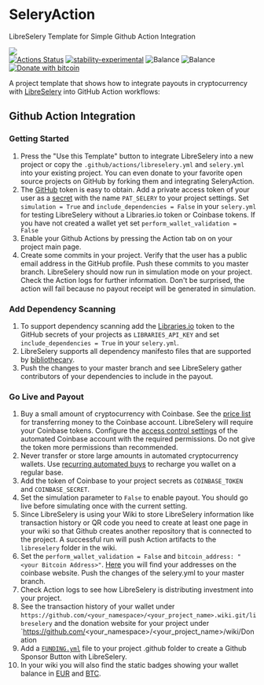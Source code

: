 # SeleryAction
LibreSelery Template for Simple Github Action Integration

[![](https://img.shields.io/gitter/room/protontypes/libreselery)](https://gitter.im/protontypes/libreselery)        
[![Actions Status](https://github.com/protontypes/seleryaction/workflows/libreselery/badge.svg)](https://github.com/protontypes/seleryaction/actions) 
[![stability-experimental](https://img.shields.io/badge/stability-experimental-orange.svg)](https://github.com/emersion/stability-badges#experimental)
![Balance](https://img.shields.io/endpoint?url=https://raw.githubusercontent.com/wiki/protontypes/seleryexample/libreselery/balance_badge.json&style=flat&logo=bitcoin)  ![Balance](https://img.shields.io/endpoint?url=https://raw.githubusercontent.com/wiki/protontypes/seleryexample/libreselery/native_balance_badge.json&style=flat&logo=bitcoin)
[![Donate with bitcoin](https://badgen.net/badge/Donate/3PVdiyLPR7MgaeFRJLW9mfuESZS2aAPX9w/orange?icon=bitcoin)](https://raw.githubusercontent.com/wiki/protontypes/libreselery/seleryaction/wallet_qrcode.png)  

A project template that shows how to integrate payouts in cryptocurrency with [LibreSelery](https://github.com/protontypes/libreselery) into GitHub Action workflows: 
## Github Action Integration

### Getting Started
1. Press the "Use this Template" button to integrate LibreSelery into a new project or copy the `.github/actions/libreselery.yml` and `selery.yml` into your existing project. You can even donate to your favorite open source projects on GitHub by forking them and integrating SeleryAction.
2. The [GitHub](https://github.com/settings/tokens) token is easy to obtain. Add a private access token of your user as a [secret](https://help.github.com/en/actions/configuring-and-managing-workflows/creating-and-storing-encrypted-secrets) with the name `PAT_SELERY` to your project settings. Set `simulation = True` and `include_dependencies = False` in your `selery.yml` for testing LibreSelery without a Libraries.io token or Coinbase tokens. If you have not created a wallet yet set `perform_wallet_validation = False`
3. Enable your Github Actions by pressing the Action tab on on your project main page.
4. Create some commits in your project. Verify that the user has a public email address in the GitHub profile. Push these commits to you master branch. LibreSelery should now run in simulation mode on your project. Check the Action logs for further information. Don't be surprised, the action will fail because no payout receipt will be generated in simulation. 

### Add Dependency Scanning
1. To support dependency scanning add the [Libraries.io](https://libraries.io/api) token to the GitHub secrets of your projects as `LIBRARIES_API_KEY` and set `include_dependencies = True` in your `selery.yml`. 
2. LibreSelery supports all dependency manifesto files that are supported by [bibliothecary](https://github.com/librariesio/bibliothecary).
3. Push the changes to your master branch and see LibreSelery gather contributors of your dependencies to include in the payout. 

### Go Live and Payout
1. Buy a small amount of cryptocurrency with Coinbase. See the [price list](https://help.coinbase.com/en/coinbase/trading-and-funding/pricing-and-fees/fees.html) for transferring money to the Coinbase account. LibreSelery will require your Coinbase tokens. Configure the [access control settings](https://github.com/protontypes/libreselery/wiki/Coinbase-Settings) of the automated Coinbase account with the required permissions. Do not give the token more permissions than recommended. 
2. Never transfer or store large amounts in automated cryptocurrency wallets. Use [recurring automated buys](https://blog.coinbase.com/easier-recurring-buys-and-sells-on-coinbase-9a3cd7ea934e) to recharge you wallet on a regular base. 
3. Add the token of Coinbase to your project secrets as `COINBASE_TOKEN` and `COINBASE_SECRET`.
4. Set the simulation parameter to `False` to enable payout. You should go live before simulating once with the current setting.
5. Since LibreSelery is using your Wiki to store LibreSelery information like transaction history or QR code you need to create at least one page in your wiki so that Github creates another repository that is connected to the project. A successful run will push Action artifacts to the `libreselery` folder in the wiki.
6. Set the `perform_wallet_validation = False` and `bitcoin_address: "<your Bitcoin Address>"`.  [Here](https://www.coinbase.com/settings/crypto-addresses) you will find your addresses on the coinbase website. Push the changes of the selery.yml to your master branch.
7. Check Action logs to see how LibreSelery is distributing investment into your project. 
8. See the transaction history of your wallet under `https://github.com/<your_namespace>/<your_project_name>.wiki.git/libreselery` and the donation website for your project under `https://github.com/<your_namespace>/<your_project_name>/wiki/Donation
9. Add a [`FUNDING.yml`](https://github.com/protontypes/seleryaction/blob/master/.github/FUNDING.yml) file to your project .github folder to create a Github Sponsor Button with LibreSelery. 
10. In your wiki you will also find the static badges showing your wallet balance in [EUR](https://raw.githubusercontent.com/wiki/protontypes/libreselery/openselery/balance_badge.json&style=flat&logo=bitcoin) and [BTC](https://raw.githubusercontent.com/wiki/protontypes/libreselery/openselery/native_balance_badge.json&style=flat&logo=bitcoin). 
